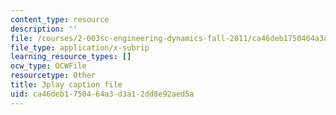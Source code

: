 ```yaml
---
content_type: resource
description: ''
file: /courses/2-003sc-engineering-dynamics-fall-2011/ca46deb1750464a3d3a12dd8e92aed5a_3F4wlYR_3h8.srt
file_type: application/x-subrip
learning_resource_types: []
ocw_type: OCWFile
resourcetype: Other
title: 3play caption file
uid: ca46deb1-7504-64a3-d3a1-2dd8e92aed5a
---
```

